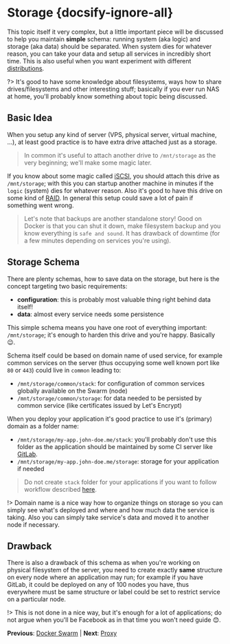 # Storage {docsify-ignore-all}

This topic itself it very complex, but a little important piece will be discussed to help you maintain
**simple** schema: running system (aka logic) and storage (aka data) should be separated. When system dies
for whatever reason, you can take your data and setup all services in incredibly short time. This is
also useful when you want experiment with different [distributions](/devops/server/distribution).

?> It's good to have some knowledge about filesystems, ways how to share drives/filesystems and other
interesting stuff; basically if you ever run NAS at home, you'll probably know something about topic
being discussed.

## Basic Idea

When you setup any kind of server (VPS, physical server, virtual machine, ...), at least good practice is
to have extra drive attached just as a storage. 

> In common it's useful to attach another drive to `/mnt/storage` as the very beginning; we'll make some
magic later. 

If you know about some magic called [iSCSI](https://en.wikipedia.org/wiki/ISCSI), you should attach
this drive as `/mnt/storage`; with this you can startup another machine in minutes if the `logic` (system)
dies for whatever reason. Also it's good to have this drive on some kind of [RAID](https://en.wikipedia.org/wiki/RAID).
In general this setup could save a lot of pain if something went wrong.

> Let's note that backups are another standalone story! Good on Docker is that you can shut it down, make
filesystem backup and you know everything is `safe and sound`. It has drawback of downtime (for a few
minutes depending on services you're using).  

## Storage Schema

There are plenty schemas, how to save data on the storage, but here is the concept targeting two basic
requirements:

* **configuration**: this is probably most valuable thing right behind data itself!
* **data**: almost every service needs some persistence

This simple schema means you have one root of everything important: `/mnt/storage`; it's enough to harden
this drive and you're happy. Basically :wink:.

Schema itself could be based on domain name of used service, for example common services on the server (thus
occupying some well known port like `80` or `443`) could live in `common` leading to:

* `/mnt/storage/common/stack`: for configuration of common services globally available on the Swarm (node)
* `/mnt/storage/common/storage`: for data needed to be persisted by common service (like certificates issued
by Let's Encrypt)

When you deploy your application it's good practice to use it's (primary) domain as a folder name:
* `/mnt/storage/my-app.john-doe.me/stack`: you'll probably don't use this folder as the application should be
maintained by some CI server like [GitLab](/devops/gitlab/index). 
* `/mnt/storage/my-app.john-doe.me/storage`: storage for your application if needed 

> Do not create `stack` folder for your applications if you want to follow workflow described [here](/examples/workflow/index).

!> Domain name is a nice way how to organize things on storage so you can simply see what's deployed and where
and how much data the service is taking. Also you can simply take service's data and moved it to another node
if necessary.

## Drawback

There is also a drawback of this schema as when you're working on physical filesystem of the server, you need
to create exactly **same** structure on every node where an application may run; for example if you have GitLab,
it could be deployed on any of 100 nodes you have, thus everywhere must be same structure or label could be 
set to restrict service on a particular node.

!> This is not done in a nice way, but it's enough for a lot of applications; do not argue when you'll be Facebook
as in that time you won't need guide :blush:.

**Previous**: [Docker Swarm](/devops/server/docker-swarm) | **Next**: [Proxy](/devops/server/proxy)
